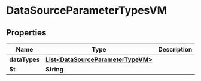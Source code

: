 

# DataSourceParameterTypesVM


## Properties

| Name | Type | Description | Notes |
|------------ | ------------- | ------------- | -------------|
|**dataTypes** | [**List&lt;DataSourceParameterTypeVM&gt;**](DataSourceParameterTypeVM.md) |  |  [optional] |
|**$t** | **String** |  |  |



